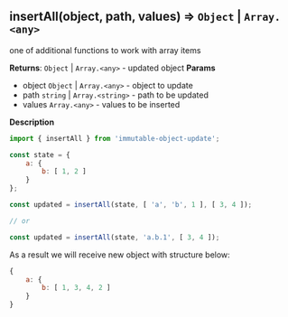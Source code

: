<a name="insertAll"></a>

## insertAll(object, path, values) ⇒ <code>Object</code> \| <code>Array.&lt;any&gt;</code>
one of additional functions to work with array items

**Returns**: <code>Object</code> \| <code>Array.&lt;any&gt;</code> - updated object
**Params**

- object <code>Object</code> | <code>Array.&lt;any&gt;</code> - object to update
- path <code>string</code> | <code>Array.&lt;string&gt;</code> - path to be updated
- values <code>Array.&lt;any&gt;</code> - values to be inserted



**Description**

```js
import { insertAll } from 'immutable-object-update';

const state = {
    a: {
        b: [ 1, 2 ]
    }
};

const updated = insertAll(state, [ 'a', 'b', 1 ], [ 3, 4 ]);

// or

const updated = insertAll(state, 'a.b.1', [ 3, 4 ]);
```

As a result we will receive new object with structure below:

```js
{
    a: {
        b: [ 1, 3, 4, 2 ]
    }
}
```
